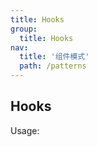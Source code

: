 ```yaml
---
title: Hooks
group:
  title: Hooks
nav:
  title: '组件模式'
  path: /patterns
---
```


## Hooks

Usage:

<code src="./usage/index.tsx" />

<API></API>
